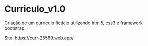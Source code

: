 # Curriculo_v1.0
Criação de um currículo fictício utilizando html5, css3 e framework bootstrap.

Site: https://curr-25569.web.app/
